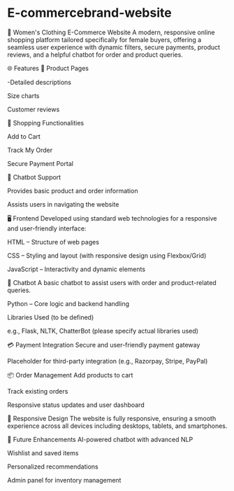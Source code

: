 # E-commercebrand-website
👗 Women's Clothing E-Commerce Website
A modern, responsive online shopping platform tailored specifically for female buyers, offering a seamless user experience with dynamic filters, secure payments, product reviews, and a helpful chatbot for order and product queries.

🌐 Features 
🧥 Product Pages

-Detailed descriptions

Size charts

Customer reviews

🛒 Shopping Functionalities

Add to Cart

Track My Order

Secure Payment Portal

💬 Chatbot Support

Provides basic product and order information

Assists users in navigating the website

🖥️ Frontend
Developed using standard web technologies for a responsive and user-friendly interface:

HTML – Structure of web pages

CSS – Styling and layout (with responsive design using Flexbox/Grid)

JavaScript – Interactivity and dynamic elements

🤖 Chatbot
A basic chatbot to assist users with order and product-related queries.

Python – Core logic and backend handling

Libraries Used (to be defined)

e.g., Flask, NLTK, ChatterBot (please specify actual libraries used)

💳 Payment Integration
Secure and user-friendly payment gateway

Placeholder for third-party integration (e.g., Razorpay, Stripe, PayPal)

📦 Order Management
Add products to cart

Track existing orders

Responsive status updates and user dashboard

📱 Responsive Design
The website is fully responsive, ensuring a smooth experience across all devices including desktops, tablets, and smartphones.

🚀 Future Enhancements
AI-powered chatbot with advanced NLP

Wishlist and saved items

Personalized recommendations

Admin panel for inventory management


